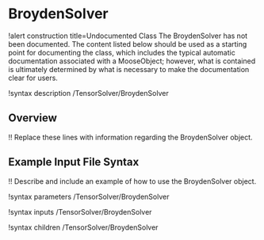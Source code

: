 # BroydenSolver

!alert construction title=Undocumented Class
The BroydenSolver has not been documented. The content listed below should be used as a starting point for
documenting the class, which includes the typical automatic documentation associated with a
MooseObject; however, what is contained is ultimately determined by what is necessary to make the
documentation clear for users.

!syntax description /TensorSolver/BroydenSolver

## Overview

!! Replace these lines with information regarding the BroydenSolver object.

## Example Input File Syntax

!! Describe and include an example of how to use the BroydenSolver object.

!syntax parameters /TensorSolver/BroydenSolver

!syntax inputs /TensorSolver/BroydenSolver

!syntax children /TensorSolver/BroydenSolver
